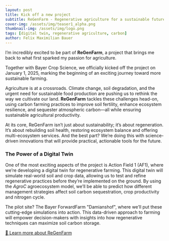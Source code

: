 ```yaml
---
layout: post
title: Kick off a new project
subtitle: ReGenFarm - Regenerative agriculture for a sustainable future
cover-img: /assets/img/teaser1_alpha.png
thumbnail-img: /assets/img/logo.png
tags: [digital twin, regenerative agriculture, carbon]
author: Felix Maximilian Bauer 
---
```


I’m incredibly excited to be part of **ReGenFarm**, a project that brings me back to what first sparked my passion for agriculture. 

Together with Bayer Crop Science, we officially kicked off the project on January 1, 2025, marking the beginning of an exciting journey toward more sustainable farming.

Agriculture is at a crossroads. Climate change, soil degradation, and the urgent need for sustainable food production are pushing us to rethink the way we cultivate our land. **ReGenFarm** tackles these challenges head-on, using carbon farming practices to improve soil fertility, enhance ecosystem resilience, and sequester atmospheric carbon—all while ensuring sustainable agricultural productivity.

At its core, ReGenFarm isn’t just about sustainability; it’s about regeneration. It’s about rebuilding soil health, restoring ecosystem balance and offering multi-ecosystem services. And the best part? We’re doing this with science-driven innovations that will provide practical, actionable tools for the future. 

### The Power of a Digital Twin

One of the most exciting aspects of the project is Action Field 1 (AF1), where we’re developing a digital twin for regenerative farming. This digital twin will simulate real-world soil and crop data, allowing us to test and refine regenerative practices before they’re implemented on the ground. By using the *AgroC* agroecosystem model, we’ll be able to predict how different management strategies affect soil carbon sequestration, crop productivity and nitrogen cycle.

The pilot site? The Bayer ForwardFarm "Damianshof", where we’ll put these cutting-edge simulations into action. This data-driven approach to farming will empower decision-makers with insights into how regenerative techniques can maximize soil carbon storage.

[🔗 Learn more about ReGenFarm](https://www.fz-juelich.de/en/ibg/ibg-3/expertise/transfer-innovation/transfer/regenfarm)  